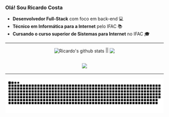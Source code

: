 ### Olá! Sou Ricardo Costa

- **Desenvolvedor Full-Stack** com foco em back-end 💻
- **Técnico em Informática para a Internet** pelo IFAC 📚
- **Cursando o curso superior de Sistemas para Internet** no IFAC 🎓

---
<!--- Ricardo's stats and top languages -->
<div align="center">
    <img height="170cm" align="center" src="https://github-readme-stats-sigma-five.vercel.app/api?username=Ricardo-Cs&show_icons=true&include_all_commits=true&theme=dracula" alt="Ricardo's github stats" /> ||
    <img height="170em" align="center" src="https://github-readme-stats-eight-theta.vercel.app/api/top-langs/?username=Ricardo-Cs&layout=compact&langs_count=9&theme=dracula&hide=html,php,blade"/>
</div>
<!--- Stats from: "https://github.com/anuraghazra/github-readme-stats" -->

<br>

<p align="center">
  <a href="https://skillicons.dev">
    <img src="https://skillicons.dev/icons?i=html,css,js,ts,nodejs,java,spring,cpp,mysql,postgresql" />
  </a>
</p>

---
<picture>
  <source media="(prefers-color-scheme: dark)" srcset="https://raw.githubusercontent.com/platane/platane/output/github-contribution-grid-snake-dark.svg">
  <source media="(prefers-color-scheme: light)" srcset="https://raw.githubusercontent.com/platane/platane/output/github-contribution-grid-snake.svg">
  <img alt="github contribution grid snake animation" src="https://raw.githubusercontent.com/platane/platane/output/github-contribution-grid-snake.svg">
</picture>
